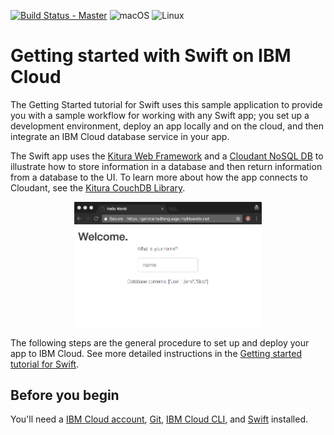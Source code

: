[![Build Status - Master](https://travis-ci.org/IBM-Cloud/get-started-swift.svg?branch=master)](https://travis-ci.org/IBM-Cloud/get-started-swift)
![macOS](https://img.shields.io/badge/os-macOS-green.svg?style=flat)
![Linux](https://img.shields.io/badge/os-linux-green.svg?style=flat)

# Getting started with Swift on IBM Cloud
The Getting Started tutorial for Swift uses this sample application to provide you with a sample workflow for working with any Swift app; you set up a development environment, deploy an app locally and on the cloud, and then integrate an IBM Cloud database service in your app.

The Swift app uses the [Kitura Web Framework](http://www.kitura.io/) and a [Cloudant NoSQL DB](https://cloud.ibm.com/catalog/services/cloudant) to illustrate how to store information in a database and then return information from a database to the UI. To learn more about how the app connects to Cloudant, see the [Kitura CouchDB Library](https://github.com/IBM-Swift/Kitura-CouchDB).

<p align="center">
  <kbd>
    <img src="docs/GettingStarted.gif" width="300" style="1px solid" alt="Gif of the sample app contains a title that says, Welcome, a prompt asking the user to enter their name, and a list of the database contents which are the names Joe, Jane, and Bob. The user enters the name, Mary and the screen refreshes to display, Hello, Mary, I've added you to the database. The database contents listed are now Mary, Joe, Jane, and Bob.">
  </kbd>
</p>

The following steps are the general procedure to set up and deploy your app to IBM Cloud. See more detailed instructions in the [Getting started tutorial for Swift](https://cloud.ibm.com/docs/runtimes/swift/getting-started.html#getting-started-tutorial).

## Before you begin

You'll need a [IBM Cloud account](https://cloud.ibm.com/), [Git](https://git-scm.com/downloads), [IBM Cloud CLI](https://cloud.ibm.com/docs/cli/index.html#overview), and [Swift](https://swift.org/download/) installed.
